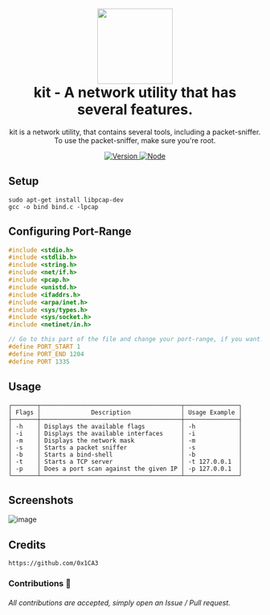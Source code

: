 <h1 align="center">
	<img src="https://cdn0.iconfinder.com/data/icons/tidee-health/24/015_007_first_aid_kit_chest-512.png" width="150px"><br>
    kit - A network utility that has several features.
</h1>
<p align="center">
	kit is a network utility, that contains several tools, including a packet-sniffer. To use the packet-sniffer, make sure you're root.
</p>

<p align="center">
	<a href="https://deno.land" target="_blank">
    	<img src="https://img.shields.io/badge/Version-1.0.0-7DCDE3?style=for-the-badge" alt="Version">
     </a>
	<a href="https://deno.land" target="_blank">
    	<img src="https://img.shields.io/badge/Deno-1.0.0+-7DCDE3?style=for-the-badge" alt="Node">
     </a>
</p>

## Setup
```
sudo apt-get install libpcap-dev
gcc -o bind bind.c -lpcap
```

## Configuring Port-Range
```c
#include <stdio.h>
#include <stdlib.h>
#include <string.h>
#include <net/if.h>
#include <pcap.h>
#include <unistd.h>
#include <ifaddrs.h>
#include <arpa/inet.h>
#include <sys/types.h>
#include <sys/socket.h>
#include <netinet/in.h>

// Go to this part of the file and change your port-range, if you want!
#define PORT_START 1
#define PORT_END 1204
#define PORT 1335
```

## Usage
```
┌───────┬───────────────────────────────────────┬───────────────┐
│ Flags │              Description              │ Usage Example │
├───────┼───────────────────────────────────────┼───────────────┤
│ -h    │ Displays the available flags          │ -h            │
│ -i    │ Displays the available interfaces     │ -i            │
│ -m    │ Displays the network mask             │ -m            │
│ -s    │ Starts a packet sniffer               │ -s            │
│ -b    │ Starts a bind-shell                   │ -b            │
│ -t    │ Starts a TCP server                   │ -t 127.0.0.1  │
│ -p    │ Does a port scan against the given IP │ -p 127.0.0.1  │
└───────┴───────────────────────────────────────┴───────────────┘
```

## Screenshots
![image](https://user-images.githubusercontent.com/86132648/128873348-bdf1348c-b69c-4f7a-b171-06b0831d3c22.png)

## Credits
```
https://github.com/0x1CA3
```

### Contributions 🎉
###### All contributions are accepted, simply open an Issue / Pull request.
